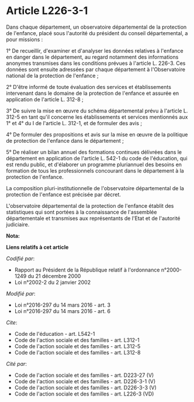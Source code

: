 # Article L226-3-1

Dans chaque département, un observatoire départemental de la protection de l'enfance, placé sous l'autorité du président du
conseil départemental, a pour missions : 

1° De recueillir, d'examiner et d'analyser les données relatives à l'enfance en danger dans le département, au regard
notamment des informations anonymes transmises dans les conditions prévues à l'article L. 226-3. Ces données sont ensuite
adressées par chaque département à l'Observatoire national de la protection de l'enfance ; 

2° D'être informé de toute évaluation des services et établissements intervenant dans le domaine de la protection de
l'enfance et assurée en application de l'article L. 312-8 ; 

3° De suivre la mise en œuvre du schéma départemental prévu à l'article L. 312-5 en tant qu'il concerne les établissements et
services mentionnés aux 1° et 4° du I de l'article L. 312-1, et de formuler des avis ; 

4° De formuler des propositions et avis sur la mise en œuvre de la politique de protection de l'enfance dans le
département ; 

5° De réaliser un bilan annuel des formations continues délivrées dans le département en application de l'article L. 542-1 du
code de l'éducation, qui est rendu public, et d'élaborer un programme pluriannuel des besoins en formation de tous les
professionnels concourant dans le département à la protection de l'enfance. 

La composition pluri-institutionnelle de l'observatoire départemental de la protection de l'enfance est précisée par décret.

L'observatoire départemental de la protection de l'enfance établit des statistiques qui sont portées à la connaissance de
l'assemblée départementale et transmises aux représentants de l'Etat et de l'autorité judiciaire.

**Nota:**



**Liens relatifs à cet article**

_Codifié par_:

  - Rapport au Président de la République relatif à l'ordonnance n°2000-1249 du 21 décembre 2000
  - Loi n°2002-2 du 2 janvier 2002

_Modifié par_:

  - Loi n°2016-297 du 14 mars 2016 - art. 3
  - Loi n°2016-297 du 14 mars 2016 - art. 6

_Cite_:

  - Code de l'éducation - art. L542-1
  - Code de l'action sociale et des familles - art. L312-1
  - Code de l'action sociale et des familles - art. L312-5
  - Code de l'action sociale et des familles - art. L312-8

_Cité par_:

  - Code de l'action sociale et des familles - art. D223-27 (V)
  - Code de l'action sociale et des familles - art. D226-3-1 (V)
  - Code de l'action sociale et des familles - art. D226-3-3 (V)
  - Code de l'action sociale et des familles - art. L226-3 (VD)

